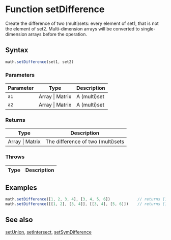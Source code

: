 <!-- Note: This file is automatically generated from source code comments. Changes made in this file will be overridden. -->

# Function setDifference

Create the difference of two (multi)sets: every element of set1, that is not the element of set2.
Multi-dimension arrays will be converted to single-dimension arrays before the operation.


## Syntax

```js
math.setDifference(set1, set2)
```

### Parameters

Parameter | Type | Description
--------- | ---- | -----------
`a1` | Array &#124; Matrix | A (multi)set
`a2` | Array &#124; Matrix | A (multi)set

### Returns

Type | Description
---- | -----------
Array &#124; Matrix | The difference of two (multi)sets


### Throws

Type | Description
---- | -----------


## Examples

```js
math.setDifference([1, 2, 3, 4], [3, 4, 5, 6])            // returns [1, 2]
math.setDifference([[1, 2], [3, 4]], [[3, 4], [5, 6]])    // returns [1, 2]
```


## See also

[setUnion](setUnion.md),
[setIntersect](setIntersect.md),
[setSymDifference](setSymDifference.md)

